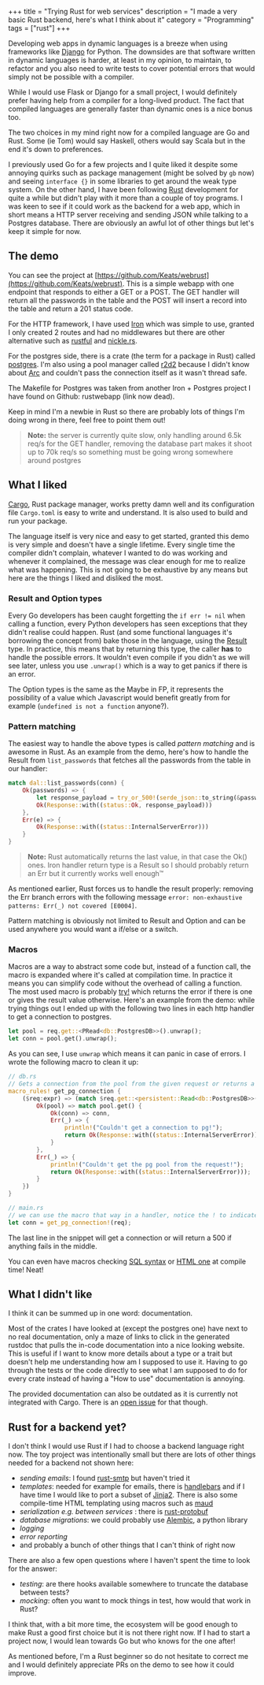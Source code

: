+++
title = "Trying Rust for web services"
description = "I made a very basic Rust backend, here's what I think about it"
category = "Programming"
tags = ["rust"]
+++


Developing web apps in dynamic languages is a breeze when using frameworks like [Django](https://www.djangoproject.com/) for Python.
The downsides are that software written in dynamic languages is harder, at least in my opinion, to maintain, to refactor and you also need to write tests to cover potential errors that would simply not be possible with a compiler.


While I would use Flask or Django for a small project, I would definitely prefer having help from a compiler for a long-lived product. The fact that compiled languages are generally faster than dynamic ones is a nice bonus too.

The two choices in my mind right now for a compiled language are Go and Rust. Some (ie Tom) would say Haskell, others would say Scala but in the end it's down to preferences.

I previously used Go for a few projects and I quite liked it despite some annoying quirks such as package management (might be solved by `gb` now) and seeing `interface {}` in some libraries to get around the weak type system. On the other hand, I have been following [Rust](https://www.rust-lang.org/) development for quite a while but didn't play with it more than a couple of toy programs. I was keen to see if it could work as the backend for a web app, which in short means a HTTP server receiving and sending JSON while talking to a Postgres database. There are obviously an awful lot of other things but let's keep it simple for now.


## The demo
You can see the project at [https://github.com/Keats/webrust](https://github.com/Keats/webrust).
This is a simple webapp with one endpoint that responds to either a GET or a POST. The GET handler will return all the passwords in the table and the POST will insert a record into the table and return a 201 status code.

For the HTTP framework, I have used [Iron](http://ironframework.io/) which was simple to use, granted I only created 2 routes and had no middlewares but there are other alternative such as [rustful](https://github.com/Ogeon/rustful) and [nickle.rs](http://nickel.rs/).

For the postgres side, there is a crate (the term for a package in Rust) called [postgres](https://github.com/sfackler/rust-postgres). I'm also using a pool manager called [r2d2](https://github.com/sfackler/r2d2) because I didn't know about [Arc](https://doc.rust-lang.org/std/sync/struct.Arc.html) and couldn't pass the connection itself as it wasn't thread safe.

The Makefile for Postgres was taken from another Iron + Postgres project I have found on Github: rustwebapp (link now dead).


Keep in mind I'm a newbie in Rust so there are probably lots of things I'm doing wrong in there, feel free to point them out!
> **Note:** the server is currently quite slow, only handling around 6.5k req/s for the GET handler, removing the database part makes it shoot up to 70k req/s so something must be going wrong somewhere around postgres


## What I liked
[Cargo](https://crates.io/), Rust package manager, works pretty damn well and its configuration file `Cargo.toml` is easy to write and understand. It is also used to build and run your package.

The language itself is very nice and easy to get started, granted this demo is very simple and doesn't have a single lifetime. Every single time the compiler didn't complain, whatever I wanted to do was working and whenever it complained, the message was clear enough for me to realize what was happening.
This is not going to be exhaustive by any means but here are the things I liked and disliked the most.


### Result and Option types
Every Go developers has been caught forgetting the `if err != nil` when calling a function, every Python developers has seen exceptions that they didn't realise could happen. Rust (and some functional languages it's borrowing the concept from) bake those in the language, using the [Result](https://doc.rust-lang.org/std/result/) type.
In practice, this means that by returning this type, the caller **has** to handle the possible errors. It wouldn't even compile if you didn't as we will see later, unless you use `.unwrap()` which is a way to get panics if there is an error.

The Option types is the same as the Maybe in FP, it represents the possibility of a value which Javascript would benefit greatly from for example (`undefined is not a function` anyone?).


### Pattern matching
The easiest way to handle the above types is called *pattern matching* and is awesome in Rust.
As an example from the demo, here's how to handle the Result from `list_passwords` that fetches all the passwords from the table in our handler:

```rust
match dal::list_passwords(conn) {
    Ok(passwords) => {
        let response_payload = try_or_500!(serde_json::to_string(&passwords));
        Ok(Response::with((status::Ok, response_payload)))
    },
    Err(e) => {
        Ok(Response::with((status::InternalServerError)))
    }
}
```
> **Note:** Rust automatically returns the last value, in that case the Ok() ones. Iron handler return type is a Result so I should probably return an Err but it currently works well enough™

As mentioned earlier, Rust forces us to handle the result properly: removing the Err branch errors with the following message `error: non-exhaustive patterns: Err(_) not covered [E0004]`.

Pattern matching is obviously not limited to Result and Option and can be used anywhere you would want a if/else or a switch.

### Macros
Macros are a way to abstract some code but, instead of a function call, the macro is expanded where it's called at compilation time. In practice it means you can simplify code without the overhead of calling a function. The most used macro is probably [try!](https://doc.rust-lang.org/std/macro.try!.html) which returns the error if there is one or gives the result value otherwise. Here's an example from the demo: while trying things out I ended up with the following two lines in each http handler to get a connection to postgres.

```rust
let pool = req.get::<PRead<db::PostgresDB>>().unwrap();
let conn = pool.get().unwrap();
```
As you can see, I use `unwrap` which means it can panic in case of errors. I wrote the following macro to clean it up:

```rust
// db.rs
// Gets a connection from the pool from the given request or returns a 500
macro_rules! get_pg_connection {
    ($req:expr) => (match $req.get::<persistent::Read<db::PostgresDB>>() {
        Ok(pool) => match pool.get() {
            Ok(conn) => conn,
            Err(_) => {
                println!("Couldn't get a connection to pg!");
                return Ok(Response::with((status::InternalServerError)));
            }
        },
        Err(_) => {
            println!("Couldn't get the pg pool from the request!");
            return Ok(Response::with((status::InternalServerError)));
        }
    })
}

// main.rs
// we can use the macro that way in a handler, notice the ! to indicate it's a macro
let conn = get_pg_connection!(req);
```
The last line in the snippet will get a connection or will return a 500 if anything fails in the middle.

You can even have macros checking [SQL syntax](https://github.com/sfackler/rust-postgres-macros) or [HTML one](https://github.com/lfairy/maud) at compile time! Neat!


## What I didn't like
I think it can be summed up in one word: documentation.

Most of the crates I have looked at (except the postgres one) have next to no real documentation, only a maze of links to click in the generated rustdoc that pulls the in-code documentation into a nice looking website. This is useful if I want to know more details about a type or a trait but doesn't help me understanding how am I supposed to use it. Having to go through the tests or the code directly to see what I am supposed to do for every crate instead of having a "How to use" documentation is annoying.

The provided documentation can also be outdated as it is currently not integrated with Cargo. There is an [open issue](https://github.com/rust-lang/crates.io/issues/91) for that though.

## Rust for a backend yet?
I don't think I would use Rust if I had to choose a backend language right now. The toy project was intentionally small but there are lots of other things needed for a backend not shown here:

- *sending emails*: I found [rust-smtp](https://github.com/amousset/rust-smtp) but haven't tried it
- *templates*: needed for example for emails, there is [handlebars](https://github.com/sunng87/handlebars-rust) and if I have time I would like to port a subset of [Jinja2](http://jinja.pocoo.org/docs/dev/). There is also some compile-time HTML templating using macros such as [maud](https://github.com/lfairy/maud)
- *serialization e.g. between services* : there is [rust-protobuf](https://github.com/stepancheg/rust-protobuf)
- *database migrations*: we could probably use [Alembic](http://alembic.readthedocs.org/en/latest/), a python library
- *logging*
- *error reporting*
- and probably a bunch of other things that I can't think of right now

There are also a few open questions where I haven't spent the time to look for the answer:

- *testing*: are there hooks available somewhere to truncate the database between tests?
- *mocking*: often you want to mock things in test, how would that work in Rust?

I think that, with a bit more time, the ecosystem will be good enough to make Rust a good first choice but it is not there right now. If I had to start a project now, I would lean towards Go but who knows for the one after!

As mentioned before, I'm a Rust beginner so do not hesitate to correct me and I would definitely appreciate PRs on the demo to see how it could improve.
